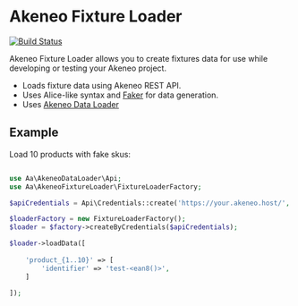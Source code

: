 # Akeneo Fixture Loader

[![Build Status](https://travis-ci.org/a-ast/akeneo-fixture-loader.svg?branch=master)](https://travis-ci.org/a-ast/akeneo-fixture-loader)

Akeneo Fixture Loader allows you to create fixtures data 
for use while developing or testing your Akeneo project.

* Loads fixture data using Akeneo REST API.
* Uses Alice-like syntax and [Faker](https://github.com/fzaninotto/Faker) for data generation.
* Uses [Akeneo Data Loader](https://github.com/a-ast/akeneo-data-loader)

## Example

Load 10 products with fake skus:

```php

use Aa\AkeneoDataLoader\Api;
use Aa\AkeneoFixtureLoader\FixtureLoaderFactory;

$apiCredentials = Api\Credentials::create('https://your.akeneo.host/', 'clientId', 'secret', 'username', 'password');

$loaderFactory = new FixtureLoaderFactory();
$loader = $factory->createByCredentials($apiCredentials);

$loader->loadData([
                             
    'product_{1..10}' => [
        'identifier' => 'test-<ean8()>',
    ]
    
]);
```
